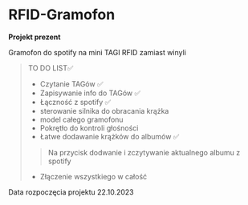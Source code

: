# RFID-Gramofon  

**Projekt prezent**

Gramofon do spotify na mini TAGI RFID zamiast winyli

>TO DO LIST✅
>
> - Czytanie TAGów ✅
> - Zapisywanie info do TAGów ✅
> - Łączność z spotify ✅
> - sterowanie silnika do obracania krążka
> - model całego gramofonu
> - Pokrętło do kontroli głośności
> - Łatwe dodawanie krążków do albumów ✅
>
>> Na przycisk dodwanie i zczytywanie aktualnego albumu z spotify
>
> - Złączenie wszystkiego w całość

Data rozpoczęcia projektu 22.10.2023
